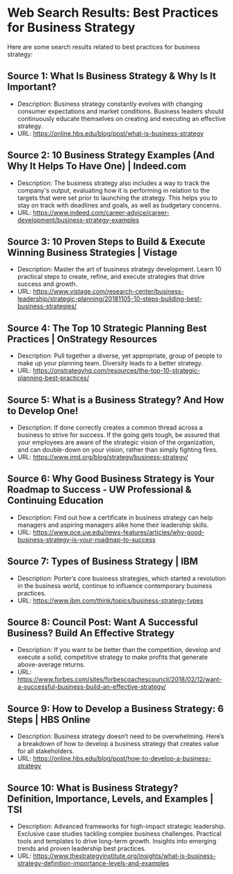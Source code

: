 # Web Search Results: Best Practices for Business Strategy

Here are some search results related to best practices for business strategy:

## Source 1: What Is Business Strategy & Why Is It Important?
- Description: Business strategy constantly evolves with changing consumer expectations and market conditions. Business leaders should continuously educate themselves on creating and executing an effective strategy.
- URL: https://online.hbs.edu/blog/post/what-is-business-strategy

## Source 2: 10 Business Strategy Examples (And Why It Helps To Have One) | Indeed.com
- Description: The business strategy also includes a way to track the company's output, evaluating how it is performing in relation to the targets that were set prior to launching the strategy. This helps you to stay on track with deadlines and goals, as well as budgetary concerns.
- URL: https://www.indeed.com/career-advice/career-development/business-strategy-examples

## Source 3: 10 Proven Steps to Build & Execute Winning Business Strategies | Vistage
- Description: Master the art of business strategy development. Learn 10 practical steps to create, refine, and execute strategies that drive success and growth.
- URL: https://www.vistage.com/research-center/business-leadership/strategic-planning/20181105-10-steps-building-best-business-strategies/

## Source 4: The Top 10 Strategic Planning Best Practices | OnStrategy Resources
- Description: Pull together a diverse, yet appropriate, group of people to make up your planning team. Diversity leads to a better strategy.
- URL: https://onstrategyhq.com/resources/the-top-10-strategic-planning-best-practices/

## Source 5: What is a Business Strategy? And How to Develop One!
- Description: If done correctly creates a common thread across a business to strive for success. If the going gets tough, be assured that your employees are aware of the strategic vision of the organization, and can double-down on your vision, rather than simply fighting fires.
- URL: https://www.imd.org/blog/strategy/business-strategy/

## Source 6: Why Good Business Strategy is Your Roadmap to Success - UW Professional & Continuing Education
- Description: Find out how a certificate in business strategy can help managers and aspiring managers alike hone their leadership skills.
- URL: https://www.pce.uw.edu/news-features/articles/why-good-business-strategy-is-your-roadmap-to-success

## Source 7: Types of Business Strategy | IBM
- Description: Porter’s core business strategies, which started a revolution in the business world, continue to influence contemporary business practices.
- URL: https://www.ibm.com/think/topics/business-strategy-types

## Source 8: Council Post: Want A Successful Business? Build An Effective Strategy
- Description: If you want to be better than the competition, develop and execute a solid, competitive strategy to make profits that generate above-average returns.
- URL: https://www.forbes.com/sites/forbescoachescouncil/2018/02/12/want-a-successful-business-build-an-effective-strategy/

## Source 9: How to Develop a Business Strategy: 6 Steps | HBS Online
- Description: Business strategy doesn’t need to be overwhelming. Here’s a breakdown of how to develop a business strategy that creates value for all stakeholders.
- URL: https://online.hbs.edu/blog/post/how-to-develop-a-business-strategy

## Source 10: What is Business Strategy? Definition, Importance, Levels, and Examples | TSI
- Description: Advanced frameworks for high-impact strategic leadership. Exclusive case studies tackling complex business challenges. Practical tools and templates to drive long-term growth. Insights into emerging trends and proven leadership best practices.
- URL: https://www.thestrategyinstitute.org/insights/what-is-business-strategy-definition-importance-levels-and-examples
